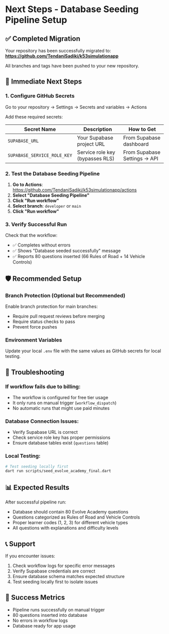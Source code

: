 # Next Steps - Database Seeding Pipeline Setup

## ✅ Completed Migration
Your repository has been successfully migrated to:
**https://github.com/TendaniSadiki/k53simulationapp**

All branches and tags have been pushed to your new repository.

## 🔧 Immediate Next Steps

### 1. Configure GitHub Secrets
Go to your repository → Settings → Secrets and variables → Actions

Add these required secrets:

| Secret Name | Description | How to Get |
|-------------|-------------|------------|
| `SUPABASE_URL` | Your Supabase project URL | From Supabase dashboard |
| `SUPABASE_SERVICE_ROLE_KEY` | Service role key (bypasses RLS) | From Supabase Settings → API |

### 2. Test the Database Seeding Pipeline

1. **Go to Actions**: https://github.com/TendaniSadiki/k53simulationapp/actions
2. **Select "Database Seeding Pipeline"**
3. **Click "Run workflow"**
4. **Select branch**: `developer` or `main`
5. **Click "Run workflow"**

### 3. Verify Successful Run
Check that the workflow:
- ✅ Completes without errors
- ✅ Shows "Database seeded successfully" message
- ✅ Reports 80 questions inserted (66 Rules of Road + 14 Vehicle Controls)

## 🛡️ Recommended Setup

### Branch Protection (Optional but Recommended)
Enable branch protection for main branches:
- Require pull request reviews before merging
- Require status checks to pass
- Prevent force pushes

### Environment Variables
Update your local `.env` file with the same values as GitHub secrets for local testing.

## 🚨 Troubleshooting

### If workflow fails due to billing:
- The workflow is configured for free tier usage
- It only runs on manual trigger (`workflow_dispatch`)
- No automatic runs that might use paid minutes

### Database Connection Issues:
- Verify Supabase URL is correct
- Check service role key has proper permissions
- Ensure database tables exist (`questions` table)

### Local Testing:
```bash
# Test seeding locally first
dart run scripts/seed_evolve_academy_final.dart
```

## 📊 Expected Results

After successful pipeline run:
- Database should contain 80 Evolve Academy questions
- Questions categorized as Rules of Road and Vehicle Controls
- Proper learner codes (1, 2, 3) for different vehicle types
- All questions with explanations and difficulty levels

## 📞 Support

If you encounter issues:
1. Check workflow logs for specific error messages
2. Verify Supabase credentials are correct
3. Ensure database schema matches expected structure
4. Test seeding locally first to isolate issues

## 🎯 Success Metrics
- Pipeline runs successfully on manual trigger
- 80 questions inserted into database
- No errors in workflow logs
- Database ready for app usage